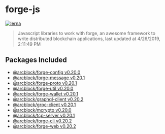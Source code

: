 # forge-js

[![lerna](https://img.shields.io/badge/maintained%20with-lerna-cc00ff.svg)](https://lernajs.io/)

> Javascript libraries to work with forge, an awesome framework to write distributed blockchain applications, last updated at 4/26/2019, 2:11:49 PM

## Packages Included


- [@arcblock/forge-config v0.20.0](./packages/forge-config)
- [@arcblock/forge-message v0.20.1](./packages/forge-message)
- [@arcblock/forge-proto v0.20.1](./packages/forge-proto)
- [@arcblock/forge-util v0.20.0](./packages/forge-util)
- [@arcblock/forge-wallet v0.20.1](./packages/forge-wallet)
- [@arcblock/graphql-client v0.20.2](./packages/graphql-client)
- [@arcblock/grpc-client v0.20.1](./packages/grpc-client)
- [@arcblock/mcrypto v0.20.0](./packages/mcrypto)
- [@arcblock/tcp-server v0.20.1](./packages/tcp-server)
- [@arcblock/forge-cli v0.20.2](./apps/forge-cli)
- [@arcblock/forge-web v0.20.2](./apps/forge-web)
